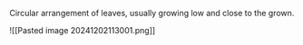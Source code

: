 Circular arrangement of leaves, usually growing low and close to the grown. 

![[Pasted image 20241202113001.png]]